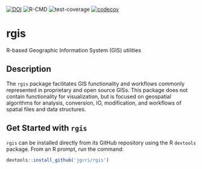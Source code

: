 
[![DOI](https://zenodo.org/badge/140853064.svg)](https://zenodo.org/badge/latestdoi/140853064) ![R-CMD](https://github.com/JGCRI/rgis/actions/workflows/rcmd.yml/badge.svg) 
![test-coverage](https://github.com/JGCRI/rgis/actions/workflows/test_coverage.yaml/badge.svg)
[![codecov](https://codecov.io/gh/JGCRI/rgis/branch/gdal-processing/graph/badge.svg?token=K2FK74mVFN)](https://codecov.io/gh/JGCRI/rgis)

# rgis
R-based Geographic Information System (GIS) utilities

## Description
The `rgis` package facilitates GIS functionality and workflows commonly represented in proprietary and open source GISs. This package does not contain functionality for visualization, but is focused on geospatial algorithms for analysis, conversion, IO, modification, and workflows of spatial files and data structures.

## Get Started with `rgis`
`rgis` can be installed directly from its GitHub repository using the R `devtools` package. From an R prompt, run the command:

```r
devtools::install_github('jgcri/rgis')
```
